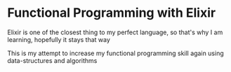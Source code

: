 # Functional Programming with Elixir

Elixir is one of the closest thing to my perfect language, so that's why I am learning, hopefully it stays that way

This is my attempt to increase my functional programming skill again using data-structures and algorithms